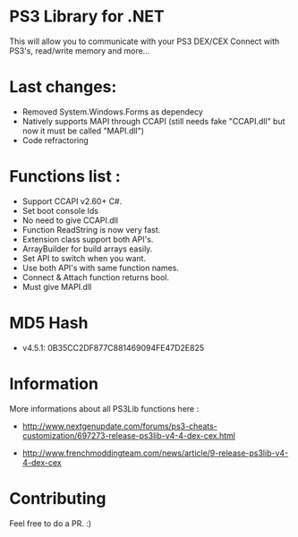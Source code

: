 # PS3 Library for .NET

This will allow you to communicate with your PS3 DEX/CEX
Connect with PS3's, read/write memory and more...

# Last changes:
- Removed System.Windows.Forms as dependecy
- Natively supports MAPI through CCAPI (still needs fake "CCAPI.dll" but now it must be called "MAPI.dll")
- Code refractoring

# Functions list :

- Support CCAPI v2.60+ C#.
- Set boot console Ids
- No need to give CCAPI.dll
- Function ReadString is now very fast.
- Extension class support both API's.
- ArrayBuilder for build arrays easily.
- Set API to switch when you want.
- Use both API's with same function names.
- Connect & Attach function returns bool.
- Must give MAPI.dll

# MD5 Hash

- v4.5.1: 0B35CC2DF877C881469094FE47D2E825

# Information

More informations about all PS3Lib functions here :

- http://www.nextgenupdate.com/forums/ps3-cheats-customization/697273-release-ps3lib-v4-4-dex-cex.html

- http://www.frenchmoddingteam.com/news/article/9-release-ps3lib-v4-4-dex-cex

# Contributing

Feel free to do a PR. :)
